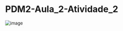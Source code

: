 # PDM2-Aula_2-Atividade_2
![image](https://user-images.githubusercontent.com/99513042/217595118-95537e4a-a708-44c6-a522-89da56b7d536.png)

